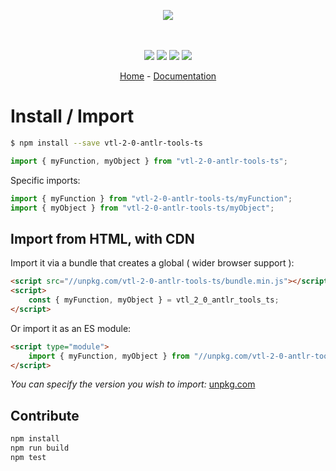<p align="center">
    <img src="https://user-images.githubusercontent.com/6702424/80216211-00ef5280-863e-11ea-81de-59f3a3d4b8e4.png">  
</p>
<p align="center">
    <i></i>
    <br>
    <br>
    <img src="https://github.com/garronej/vtl-2-0-antlr-tools-ts/workflows/ci/badge.svg?branch=main">
    <img src="https://img.shields.io/bundlephobia/minzip/vtl-2-0-antlr-tools-ts">
    <img src="https://img.shields.io/npm/dw/vtl-2-0-antlr-tools-ts">
    <img src="https://img.shields.io/npm/l/vtl-2-0-antlr-tools-ts">
</p>
<p align="center">
  <a href="https://github.com/NicoLaval/vtl-2-0-antlr-tools-ts">Home</a>
  -
  <a href="https://github.com/NicoLaval/vtl-2-0-antlr-tools-ts">Documentation</a>
</p>

# Install / Import

```bash
$ npm install --save vtl-2-0-antlr-tools-ts
```

```typescript
import { myFunction, myObject } from "vtl-2-0-antlr-tools-ts";
```

Specific imports:

```typescript
import { myFunction } from "vtl-2-0-antlr-tools-ts/myFunction";
import { myObject } from "vtl-2-0-antlr-tools-ts/myObject";
```

## Import from HTML, with CDN

Import it via a bundle that creates a global ( wider browser support ):

```html
<script src="//unpkg.com/vtl-2-0-antlr-tools-ts/bundle.min.js"></script>
<script>
    const { myFunction, myObject } = vtl_2_0_antlr_tools_ts;
</script>
```

Or import it as an ES module:

```html
<script type="module">
    import { myFunction, myObject } from "//unpkg.com/vtl-2-0-antlr-tools-ts/zz_esm/index.js";
</script>
```

_You can specify the version you wish to import:_ [unpkg.com](https://unpkg.com)

## Contribute

```bash
npm install
npm run build
npm test
```
